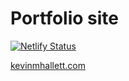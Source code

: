 # Portfolio site

[![Netlify Status](https://api.netlify.com/api/v1/badges/8745b0c1-8c00-4694-b544-53f630536252/deploy-status)](https://app.netlify.com/sites/kevinmhallett/deploys)

[kevinmhallett.com](https://kevinmhallett.com)

